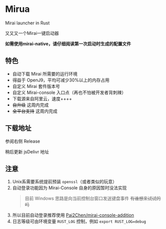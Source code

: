 # Mirua

Mirai launcher in Rust

又又又一个Mirai一键启动器

**如需使用mirai-native，请仔细阅读第一次启动时生成的配置文件**

## 特色

+ 自动下载 Mirai 所需要的运行环境
+ 得益于 OpenJ9，平均可减少30%以上的内存占用
+ 自定义 Mirai 套件版本号
+ 自定义 Mirai-console 入口点（再也不怕被开发者背刺辣）
+ 下载源来自阿里云，速度++++
+ ~~自升级~~ 这周内完成
+ ~~全平台支持~~ 这周内完成

## 下载地址

参阅右侧 Release

稍后更新 jsDelivr 地址

## 注意

1. Unix系需要系统提前预装 `openssl`（或者类似的玩意）
2. 自动登录功能因为 Mirai-Console 自身的原因暂时没法实现
    > 目前 Windows 思路是向当前控制台窗口发送键盘事件
    > ~~有谁想来试试的吗~~
3. 所以目前自动登录推荐使用 [Pai2Chen/mirai-console-addition](https://github.com/Pai2Chen/mirai-console-addition)
4. 日志等级可由环境变量 `RUST_LOG` 控制，例如 `export RUST_LOG=debug`